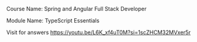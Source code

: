Course Name: Spring and Angular Full Stack Developer

Module Name: TypeScript Essentials

Visit for answers https://youtu.be/L6K_xf4uT0M?si=1scZHCM32MVxer5r
